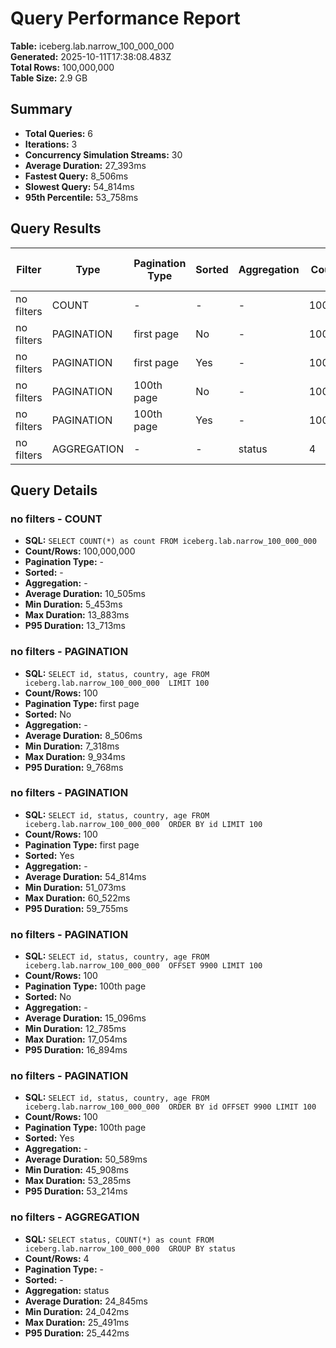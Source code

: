 # Query Performance Report

**Table:** iceberg.lab.narrow_100_000_000  
**Generated:** 2025-10-11T17:38:08.483Z  
**Total Rows:** 100,000,000  
**Table Size:** 2.9 GB

## Summary

- **Total Queries:** 6
- **Iterations:** 3
- **Concurrency Simulation Streams:** 30
- **Average Duration:** 27_393ms
- **Fastest Query:** 8_506ms
- **Slowest Query:** 54_814ms
- **95th Percentile:** 53_758ms

## Query Results

| Filter | Type | Pagination Type | Sorted | Aggregation | Count/Rows | Avg Duration (ms) | Min Duration (ms) | Max Duration (ms) | P95 Duration (ms) |
|--------|------|-----------------|--------|-------------|------------|-------------------|-------------------|-------------------|-------------------|
| no filters | COUNT | - | - | - | 100,000,000 | 10_505 | 5_453 | 13_883 | 13_713 |
| no filters | PAGINATION | first page | No | - | 100 | 8_506 | 7_318 | 9_934 | 9_768 |
| no filters | PAGINATION | first page | Yes | - | 100 | 54_814 | 51_073 | 60_522 | 59_755 |
| no filters | PAGINATION | 100th page | No | - | 100 | 15_096 | 12_785 | 17_054 | 16_894 |
| no filters | PAGINATION | 100th page | Yes | - | 100 | 50_589 | 45_908 | 53_285 | 53_214 |
| no filters | AGGREGATION | - | - | status | 4 | 24_845 | 24_042 | 25_491 | 25_442 |

## Query Details

### no filters - COUNT
- **SQL:** `SELECT COUNT(*) as count FROM iceberg.lab.narrow_100_000_000 `
- **Count/Rows:** 100,000,000
- **Pagination Type:** -
- **Sorted:** -
- **Aggregation:** -
- **Average Duration:** 10_505ms
- **Min Duration:** 5_453ms
- **Max Duration:** 13_883ms
- **P95 Duration:** 13_713ms

### no filters - PAGINATION
- **SQL:** `SELECT id, status, country, age FROM iceberg.lab.narrow_100_000_000  LIMIT 100`
- **Count/Rows:** 100
- **Pagination Type:** first page
- **Sorted:** No
- **Aggregation:** -
- **Average Duration:** 8_506ms
- **Min Duration:** 7_318ms
- **Max Duration:** 9_934ms
- **P95 Duration:** 9_768ms

### no filters - PAGINATION
- **SQL:** `SELECT id, status, country, age FROM iceberg.lab.narrow_100_000_000  ORDER BY id LIMIT 100`
- **Count/Rows:** 100
- **Pagination Type:** first page
- **Sorted:** Yes
- **Aggregation:** -
- **Average Duration:** 54_814ms
- **Min Duration:** 51_073ms
- **Max Duration:** 60_522ms
- **P95 Duration:** 59_755ms

### no filters - PAGINATION
- **SQL:** `SELECT id, status, country, age FROM iceberg.lab.narrow_100_000_000  OFFSET 9900 LIMIT 100`
- **Count/Rows:** 100
- **Pagination Type:** 100th page
- **Sorted:** No
- **Aggregation:** -
- **Average Duration:** 15_096ms
- **Min Duration:** 12_785ms
- **Max Duration:** 17_054ms
- **P95 Duration:** 16_894ms

### no filters - PAGINATION
- **SQL:** `SELECT id, status, country, age FROM iceberg.lab.narrow_100_000_000  ORDER BY id OFFSET 9900 LIMIT 100`
- **Count/Rows:** 100
- **Pagination Type:** 100th page
- **Sorted:** Yes
- **Aggregation:** -
- **Average Duration:** 50_589ms
- **Min Duration:** 45_908ms
- **Max Duration:** 53_285ms
- **P95 Duration:** 53_214ms

### no filters - AGGREGATION
- **SQL:** `SELECT status, COUNT(*) as count FROM iceberg.lab.narrow_100_000_000  GROUP BY status`
- **Count/Rows:** 4
- **Pagination Type:** -
- **Sorted:** -
- **Aggregation:** status
- **Average Duration:** 24_845ms
- **Min Duration:** 24_042ms
- **Max Duration:** 25_491ms
- **P95 Duration:** 25_442ms

